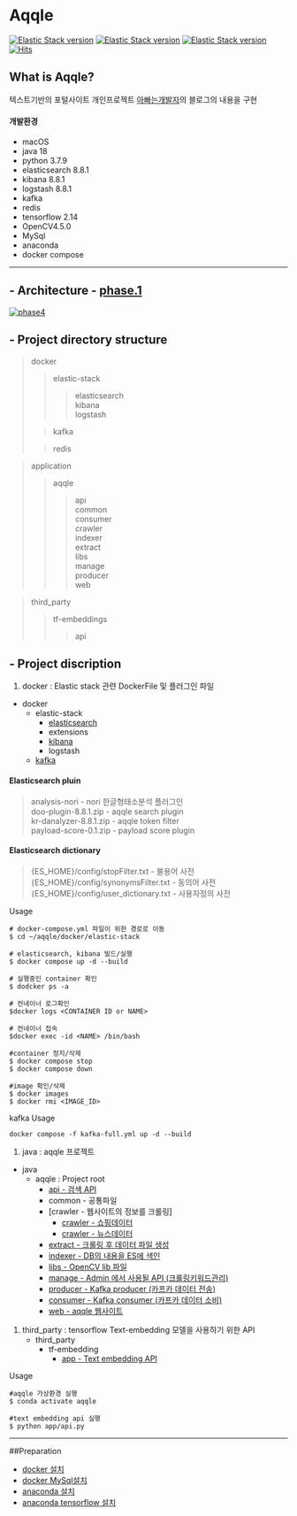 # Aqqle
[![Elastic Stack version](https://img.shields.io/badge/Elasticsearch-8.8.1-00bfb3?style=flat&logo=elastic-stack)]()
[![Elastic Stack version](https://img.shields.io/badge/kibana-8.8.1-00bfb3?style=flat&logo=elastic-stack)]()
[![Elastic Stack version](https://img.shields.io/badge/logstash-8.8.1-00bfb3?style=flat&logo=elastic-stack)]()
[![Hits](https://hits.seeyoufarm.com/api/count/incr/badge.svg?url=https%3A%2F%2Fgithub.com%2Faqqle%2Faqqle&count_bg=%2379C83D&title_bg=%23555555&icon=&icon_color=%23E7E7E7&title=hits&edge_flat=false)](https://hits.seeyoufarm.com)
## What is Aqqle?
텍스트기반의 포털사이트 개인프로젝트 
[아빠는개발자](https://father-lys.tistory.com/category/Aqqle)의 블로그의 내용을 구현

#### 개발환경
* macOS
* java 18
* python 3.7.9
* elasticsearch 8.8.1
* kibana 8.8.1
* logstash 8.8.1
* kafka
* redis 
* tensorflow 2.14
* OpenCV4.5.0
* MySql
* anaconda
* docker compose

---

## - Architecture - [phase.1](https://father-lys.tistory.com/20)
[![phase4](https://img1.daumcdn.net/thumb/R1280x0/?scode=mtistory2&fname=https%3A%2F%2Fblog.kakaocdn.net%2Fdn%2FTXgpg%2FbtssVXABDhv%2FG6idgvnaXTS5Y1XpocWWHK%2Fimg.png)](https://father-lys.tistory.com/20)

## - Project directory structure

> docker
> > elastic-stack
>>> elasticsearch  
>kibana   
>logstash
>
> >kafka
> 
> >redis

> application
> > aqqle
> > >api  
common  
consumer  
crawler  
indexer  
extract  
libs  
manage   
producer  
web
>


> third_party
> >tf-embeddings
>>>api


## - Project discription

1. docker : Elastic stack 관련 DockerFile 및 플러그인 파일
* docker
    * elastic-stack
        * [elasticsearch](https://ldh-6019.tistory.com/category/ElasticStack/Elasticsearch)
        * extensions
        * [kibana](https://ldh-6019.tistory.com/category/ElasticStack/Kibana)
        * logstash
    * [kafka](https://ldh-6019.tistory.com/category/Kafka)

#### Elasticsearch pluin
>analysis-nori - nori 한글형태소분석 플러그인   
doo-plugin-8.8.1.zip - aqqle search plugin   
kr-danalyzer-8.8.1.zip - aqqle token filter    
payload-score-0.1.zip - payload score plugin
#### Elasticsearch dictionary
>{ES_HOME}/config/stopFilter.txt - 불용어 사전  
{ES_HOME}/config/synonymsFilter.txt - 동의어 사전  
{ES_HOME}/config/user_dictionary.txt - 사용자정의 사전


Usage
 ```
# docker-compose.yml 파일이 위한 경로로 이동 
$ cd ~/aqqle/docker/elastic-stack    

# elasticsearch, kibana 빌드/실행   
$ docker compose up -d --build

# 실행중인 container 확인
$ dodcker ps -a
 
# 컨네이너 로그확인    
$docker logs <CONTAINER ID or NAME>

# 컨네이너 접속
$docker exec -id <NAME> /bin/bash

#container 정지/삭제  
$ docker compose stop
$ docker compose down

#image 확인/삭제
$ docker images
$ docker rmi <IMAGE_ID>
``` 

kafka Usage
```shell
docker compose -f kafka-full.yml up -d --build
```


1. java : aqqle 프로젝트
* java
    * aqqle : Project root
        * [api - 검색 API](https://father-lys.tistory.com/category/Java/API)
        * common - 공통파일
        * [crawler - 웹사이트의 정보를 크롤링]
          * [crawler - 쇼핑데이터](https://father-lys.tistory.com/22)
          * [crawler - 뉴스데이터](https://father-lys.tistory.com/22)
        * [extract - 크롤링 후 데이터 파일 생성](https://ldh-6019.tistory.com/category/aqqle%20shopping/extract)
        * [indexer - DB의 내용을 ES에 색인](https://ldh-6019.tistory.com/category/aqqle%20shopping/indexer)
        * [libs - OpenCV lib 파일](https://ldh-6019.tistory.com/category/OpneCV)
        * [manage - Admin 에서 사용될 API (크롤링키워드관리)](https://ldh-6019.tistory.com/category/aqqle%20shopping/manage)
        * [producer - Kafka producer (카프카 데이터 전송)](https://ldh-6019.tistory.com/category/aqqle%20shopping/producer)
        * [consumer - Kafka consumer (카프카 데이터 소비)](https://ldh-6019.tistory.com/category/aqqle%20shopping/consumer)
        * [web - aqqle 웹사이트](https://ldh-6019.tistory.com/category/aqqle%20shopping/web)


1. third_party : tensorflow Text-embedding 모델을 사용하기 위한 API
   * third_party
     * tf-embedding
       * [app - Text embedding API](https://ldh-6019.tistory.com/185?category=1043090)

Usage
```
#aqqle 가상환경 실행
$ conda activate aqqle

#text embedding api 실행
$ python app/api.py
 ``` 
       
---
##Preparation
* [docker 설치](https://ldh-6019.tistory.com/10)
* [docker MySql설치](https://ldh-6019.tistory.com/11)
* [anaconda 설치](https://ldh-6019.tistory.com/117)
* [anaconda tensorflow 설치](https://ldh-6019.tistory.com/118?category=1043090)
